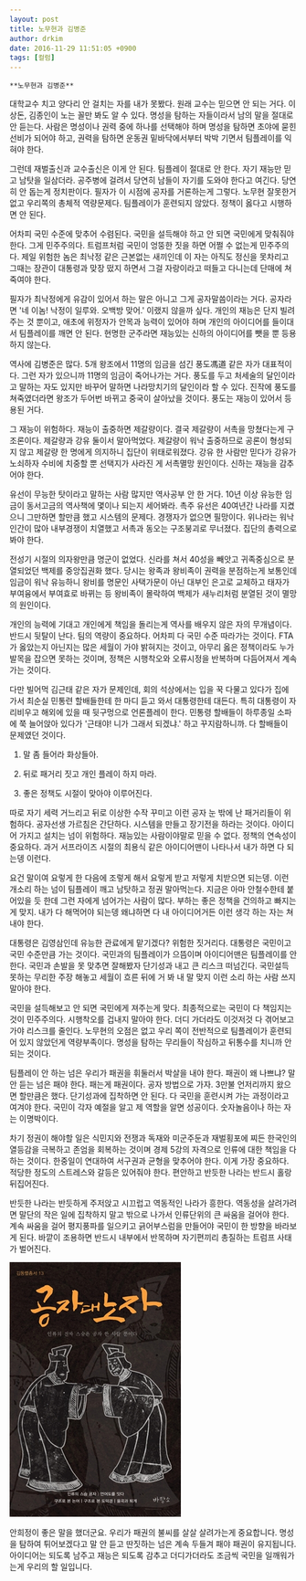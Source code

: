 ```yaml
---
layout: post
title: 노무현과 김병준
author: drkim
date: 2016-11-29 11:51:05 +0900
tags: [컬럼]
---
```

 

    **노무현과 김병준** 

  


대학교수 치고 양다리 안 걸치는 자를 내가 못봤다. 원래 교수는 믿으면 안 되는 거다. 이상돈, 김종인이 노는 꼴만 봐도 알 수 있다. 명성을 탐하는 자들이라서 남의 말을 절대로 안 듣는다. 사람은 명성이나 권력 중에 하나를 선택해야 하며 명성을 탐하면 초야에 묻힌 선비가 되어야 하고, 권력을 탐하면 운동권 밑바닥에서부터 박박 기면서 팀플레이를 익혀야 한다. 

  


그런데 재벌출신과 교수출신은 이게 안 된다. 팀플레이 절대로 안 한다. 자기 재능만 믿고 남탓을 일삼더라. 공주병에 걸려서 당연히 남들이 자기를 도와야 한다고 여긴다. 당연히 안 돕는게 정치판이다. 필자가 이 시점에 공자를 거론하는게 그렇다. 노무현 잘못한거 없고 우리쪽의 총체적 역량문제다. 팀플레이가 훈련되지 않았다. 정책이 옳다고 시행하면 안 된다.

  


어차피 국민 수준에 맞추어 수렴된다. 국민을 설득해야 하고 안 되면 국민에게 맞춰줘야 한다. 그게 민주주의다. 트럼프처럼 국민이 엉뚱한 짓을 하면 어쩔 수 없는게 민주주의다. 제일 위험한 놈은 최낙정 같은 근본없는 새끼인데 이 자는 아직도 정신을 못차리고 그때는 장관이 대통령과 맞장 떴지 하면서 그걸 자랑이라고 떠들고 다니는데 단매에 쳐죽여야 한다.

  


필자가 최낙정에게 유감이 있어서 하는 말은 아니고 그게 공자말씀이라는 거다. 공자라면 '네 이놈! 낙정이 일루와. 오백방 맞어.' 이랬지 않을까 싶다. 개인의 재능은 단지 빌려주는 것 뿐이고, 애초에 위정자가 안목과 능력이 있어야 하며 개인의 아이디어를 들이대서 팀플레이를 깨면 안 된다. 현명한 군주라면 재능있는 신하의 아이디어를 뺏을 뿐 등용하지 않는다.

  


역사에 김병준은 많다. 5개 왕조에서 11명의 임금을 섬긴 풍도馮道 같은 자가 대표적이다. 그런 자가 있으니까 11명의 임금이 죽어나가는 거다. 풍도를 두고 처세술의 달인이라고 말하는 자도 있지만 바꾸어 말하면 나라망치기의 달인이라 할 수 있다. 진작에 풍도를 쳐죽였더라면 왕조가 두어번 바뀌고 중국이 살아났을 것이다. 풍도는 재능이 있어서 등용된 거다.

  


그 재능이 위험하다. 재능이 출중하면 제갈량이다. 결국 제갈량이 서촉을 망쳤다는게 구조론이다. 제갈량과 강유 둘이서 말아먹었다. 제갈량이 워낙 출중하므로 공론이 형성되지 않고 제갈량 한 명에게 의지하니 집단이 위태로워졌다. 강유 한 사람만 믿다가 강유가 노쇠하자 수비에 치중할 뿐 선택지가 사라진 게 서촉멸망 원인이다. 신하는 재능을 감추어야 한다.

  


유선이 무능한 탓이라고 말하는 사람 많지만 역사공부 안 한 거다. 10년 이상 유능한 임금이 동서고금의 역사책에 몇이나 되는지 세어봐라. 촉주 유선은 40여년간 나라를 지켰으니 그만하면 할만큼 했고 시스템의 문제다. 경쟁자가 없으면 필망이다. 위나라는 워낙 인간이 많아 내부경쟁이 치열했고 서촉과 동오는 구조붕괴로 무너졌다. 집단의 총력으로 봐야 한다. 

  


전성기 시절의 의자왕만큼 명군이 없었다. 신라를 쳐서 40성을 빼앗고 귀족중심으로 분열되었던 백제를 중앙집권화 했다. 당시는 왕족과 왕비족이 권력을 분점하는게 보통인데 임금이 워낙 유능하니 왕비를 명문인 사택가문이 아닌 대부인 은고로 교체하고 태자가 부여융에서 부여효로 바뀌는 등 왕비족이 몰락하여 백제가 새누리처럼 분열된 것이 멸망의 원인이다. 

  


개인의 능력에 기대고 개인에게 책임을 돌리는게 역사를 배우지 않은 자의 무개념이다. 반드시 뒷탈이 난다. 팀의 역량이 중요하다. 어차피 다 국민 수준 따라가는 것이다. FTA가 옳았는지 아닌지는 많은 세월이 가야 밝혀지는 것이고, 아무리 옳은 정책이라도 누가 발목을 잡으면 못하는 것이며, 정책은 시행착오와 오류시정을 반복하며 다듬어져서 계속 가는 것이다. 

  


다만 빌어먹 김근태 같은 자가 문제인데, 회의 석상에서는 입을 꾹 다물고 있다가 집에 가서 최순실 민통련 할배들한테 한 마디 듣고 와서 대통령한테 대든다. 특히 대통령이 자리비우고 해외에 있을 때 뒷구멍으로 언론플레이 한다. 민통령 할배들이 하루종일 소파에 쭉 늘어앉아 있다가 '근태야! 니가 그래서 되겠냐.' 하고 꾸지람하니까. 다 할배들이 문제였던 것이다. 

  


1) 말 좀 들어라 화상들아.  
  
2) 뒤로 패거리 짓고 개인 플레이 하지 마라.  
  
3) 좋은 정책도 시절이 맞아야 이루어진다. 

  


따로 자기 세력 거느리고 뒤로 이상한 수작 꾸미고 이런 공자 눈 밖에 난 패거리들이 위험하다. 공자선생 가르침은 간단하다. 시스템을 만들고 장기전을 하라는 것이다. 아이디어 가지고 설치는 넘이 위험하다. 재능있는 사람이야말로 믿을 수 없다. 정책의 연속성이 중요하다. 과거 서프라이즈 시절의 최용식 같은 아이디어맨이 나타나서 내가 하면 다 되는뎅 이런다. 

  


요건 말이여 요렇게 한 다음에 조렇게 해서 요렇게 받고 저렇게 치받으면 되는뎅. 이런 개소리 하는 넘이 팀플레이 깨고 남탓하고 정권 말아먹는다. 지금은 아마 안철수한테 붙어있을 듯 한데 그런 자에게 넘어가는 사람이 많다. 부하는 좋은 정책을 건의하고 빠지는게 맞지. 내가 다 해먹어야 되는뎅 왜냐하면 다 내 아이디어거든 이런 생각 하는 자는 쳐내야 한다. 

  


대통령은 김영삼인데 유능한 관료에게 맡기겠다? 위험한 짓거리다. 대통령은 국민이고 국민 수준만큼 가는 것이다. 국민과의 팀플레이가 으뜸이며 아이디어맨은 팀플레이를 안 한다. 국민과 손발을 못 맞추면 잘해봤자 단기성과 내고 큰 리스크 떠넘긴다. 국민설득 못하는 무리한 주장 해놓고 세월이 흐른 뒤에 거 봐 내 말 맞지 이런 소리 하는 사람 쓰지 말아야 한다. 

  


국민을 설득해보고 안 되면 국민에게 져주는게 맞다. 최종적으로는 국민이 다 책임지는 것이 민주주의다. 시행착오를 겁내지 말아야 한다. 더디 가더라도 이것저것 다 겪어보고 가야 리스크를 줄인다. 노무현의 오점은 없고 우리 쪽이 전반적으로 팀플레이가 훈련되어 있지 않았던게 역량부족이다. 명성을 탐하는 무리들이 작심하고 뒤통수를 치니까 안 되는 것이다. 

  


팀플레이 안 하는 넘은 우리가 패권을 휘둘러서 박살을 내야 한다. 패권이 왜 나쁘냐? 말 안 듣는 넘은 패야 한다. 패는게 패권이다. 공자 방법으로 가자. 3만불 언저리까지 왔으면 할만큼은 했다. 단기성과에 집착하면 안 된다. 다 국민을 훈련시켜 가는 과정이라고 여겨야 한다. 국민이 각자 예절을 알고 제 역할을 알면 성공이다. 숫자놀음이나 하는 자는 이명박이다. 

  


차기 정권이 해야할 일은 식민지와 전쟁과 독재와 미군주둔과 재벌횡포에 찌든 한국인의 열등감을 극복하고 존엄을 회복하는 것이며 경제 5강의 자격으로 인류에 대한 책임을 다하는 것이다. 한중일이 연대하여 서구권과 균형을 맞추어야 한다. 이게 가장 중요하다. 적당한 정도의 스트레스와 갈등은 있어줘야 한다. 편안하고 반듯한 나라는 반드시 홀랑 뒤집어진다. 

  


반듯한 나라는 반듯하게 주저앉고 시끄럽고 역동적인 나라가 흥한다. 역동성을 살려가려면 말단의 작은 일에 집착하지 말고 밖으로 나가서 인류단위의 큰 싸움을 걸어야 한다. 계속 싸움을 걸어 평지풍파를 일으키고 긁어부스럼을 만들어야 국민이 한 방향을 바라보게 된다. 바깥이 조용하면 반드시 내부에서 반목하며 자기편끼리 총질하는 트럼프 사태가 벌어진다. 

  


  



 ![](/files/attach/images/199/839/782/555.jpg) 

  


안희정이 좋은 말을 했더군요. 우리가 패권의 불씨를 살살 살려가는게 중요합니다. 명성을 탐하여 튀어보겠다고 말 안 듣고 딴짓하는 넘은 계속 두들겨 패야 패권이 유지됩니다. 아이디어는 되도록 남주고 재능은 되도록 감추고 더디가더라도 조금씩 국민을 일깨워가는게 우리의 할 일입니다.
